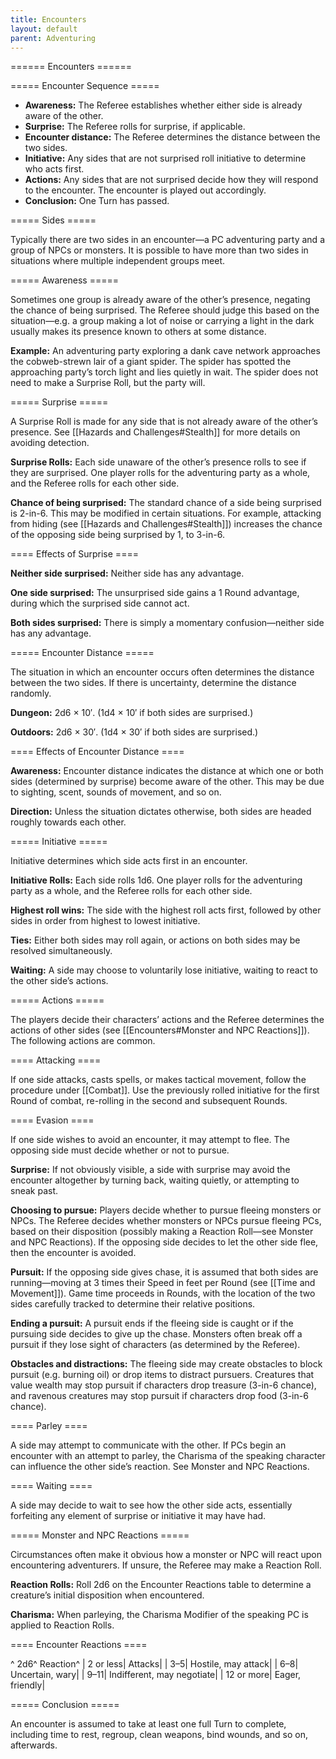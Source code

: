 ```yaml
---
title: Encounters
layout: default
parent: Adventuring
---
```

====== Encounters ======

===== Encounter Sequence =====

  - **Awareness:** The Referee establishes whether either side is already aware of the other.
  - **Surprise:** The Referee rolls for surprise, if applicable.
  - **Encounter distance:** The Referee determines the distance between the two sides.
  - **Initiative:** Any sides that are not surprised roll initiative to determine who acts first.
  - **Actions:** Any sides that are not surprised decide how they will respond to the encounter. The encounter is played out accordingly.
  - **Conclusion:** One Turn has passed.

===== Sides =====

Typically there are two sides in an encounter—a PC adventuring party and a group of NPCs or monsters. It is possible to have more than two sides in situations where multiple independent groups meet.

===== Awareness =====

Sometimes one group is already aware of the other’s presence, negating the chance of being surprised. The Referee should judge this based on the situation—e.g. a group making a lot of noise or carrying a light in the dark usually makes its presence known to others at some distance.

**Example:** An adventuring party exploring a dank cave network approaches the cobweb-strewn lair of a giant spider. The spider has spotted the approaching party’s torch light and lies quietly in wait. The spider does not need to make a Surprise Roll, but the party will.

===== Surprise =====

A Surprise Roll is made for any side that is not already aware of the other’s presence. See [[Hazards and Challenges#Stealth]] for more details on avoiding detection.

**Surprise Rolls:** Each side unaware of the other’s presence rolls to see if they are surprised. One player rolls for the adventuring party as a whole, and the Referee rolls for each other side.

**Chance of being surprised:** The standard chance of a side being surprised is 2-in-6. This may be modified in certain situations. For example, attacking from hiding (see [[Hazards and Challenges#Stealth]]) increases the chance of the opposing side being surprised by 1, to 3-in-6.

==== Effects of Surprise ====

**Neither side surprised:** Neither side has any advantage.

**One side surprised:** The unsurprised side gains a 1 Round advantage, during which the surprised side cannot act.

**Both sides surprised:** There is simply a momentary confusion—neither side has any advantage.

===== Encounter Distance =====

The situation in which an encounter occurs often determines the distance between the two sides. If there is uncertainty, determine the distance randomly.

**Dungeon:** 2d6 × 10′. (1d4 × 10′ if both sides are surprised.)

**Outdoors:** 2d6 × 30′. (1d4 × 30′ if both sides are surprised.)

==== Effects of Encounter Distance ====

**Awareness:** Encounter distance indicates the distance at which one or both sides (determined by surprise) become aware of the other. This may be due to sighting, scent, sounds of movement, and so on.

**Direction:** Unless the situation dictates otherwise, both sides are headed roughly towards each other.

===== Initiative =====

Initiative determines which side acts first in an encounter.

**Initiative Rolls:** Each side rolls 1d6. One player rolls for the adventuring party as a whole, and the Referee rolls for each other side.

**Highest roll wins:** The side with the highest roll acts first, followed by other sides in order from highest to lowest initiative.

**Ties:** Either both sides may roll again, or actions on both sides may be resolved simultaneously.

**Waiting:** A side may choose to voluntarily lose initiative, waiting to react to the other side’s actions.

===== Actions =====

The players decide their characters’ actions and the Referee determines the actions of other sides (see [[Encounters#Monster and NPC Reactions]]). The following actions are common.

==== Attacking ====

If one side attacks, casts spells, or makes tactical movement, follow the procedure under [[Combat]]. Use the previously rolled initiative for the first Round of combat, re-rolling in the second and subsequent Rounds.

==== Evasion ====

If one side wishes to avoid an encounter, it may attempt to flee. The opposing side must decide whether or not to pursue.

**Surprise:** If not obviously visible, a side with surprise may avoid the encounter altogether by turning back, waiting quietly, or attempting to sneak past.

**Choosing to pursue:** Players decide whether to pursue fleeing monsters or NPCs. The Referee decides whether monsters or NPCs pursue fleeing PCs, based on their disposition (possibly making a Reaction Roll—see Monster and NPC Reactions). If the opposing side decides to let the other side flee, then the encounter is avoided.

**Pursuit:** If the opposing side gives chase, it is assumed that both sides are running—moving at 3 times their Speed in feet per Round (see [[Time and Movement]]). Game time proceeds in Rounds, with the location of the two sides carefully tracked to determine their relative positions.

**Ending a pursuit:** A pursuit ends if the fleeing side is caught or if the pursuing side decides to give up the chase. Monsters often break off a pursuit if they lose sight of characters (as determined by the Referee).

**Obstacles and distractions:** The fleeing side may create obstacles to block pursuit (e.g. burning oil) or drop items to distract pursuers. Creatures that value wealth may stop pursuit if characters drop treasure (3-in-6 chance), and ravenous creatures may stop pursuit if characters drop food (3-in-6 chance).

==== Parley ====

A side may attempt to communicate with the other. If PCs begin an encounter with an attempt to parley, the Charisma of the speaking character can influence the other side’s reaction. See Monster and NPC Reactions.

==== Waiting ====

A side may decide to wait to see how the other side acts, essentially forfeiting any element of surprise or initiative it may have had.

===== Monster and NPC Reactions =====

Circumstances often make it obvious how a monster or NPC will react upon encountering adventurers. If unsure, the Referee may make a Reaction Roll.

**Reaction Rolls:** Roll 2d6 on the Encounter Reactions table to determine a creature’s initial disposition when encountered.

**Charisma:** When parleying, the Charisma Modifier of the speaking PC is applied to Reaction Rolls.

==== Encounter Reactions ====

^ 2d6^ Reaction^
| 2 or less| Attacks|
| 3–5| Hostile, may attack|
| 6–8| Uncertain, wary|
| 9–11| Indifferent, may negotiate|
| 12 or more| Eager, friendly|

===== Conclusion =====

An encounter is assumed to take at least one full Turn to complete, including time to rest, regroup, clean weapons, bind wounds, and so on, afterwards.
